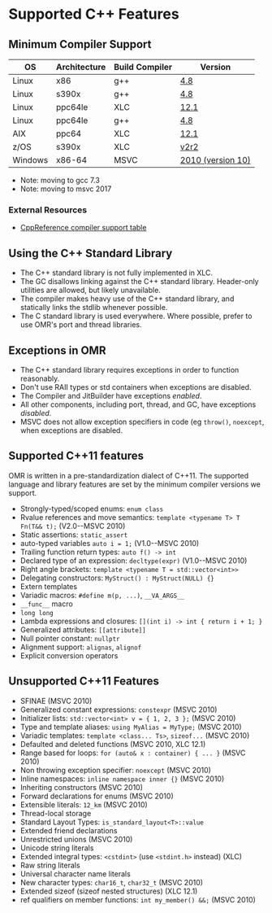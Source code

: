 <!--
Copyright IBM Corp. and others 2018

This program and the accompanying materials are made available under
the terms of the Eclipse Public License 2.0 which accompanies this
distribution and is available at https://www.eclipse.org/legal/epl-2.0/
or the Apache License, Version 2.0 which accompanies this distribution and
is available at https://www.apache.org/licenses/LICENSE-2.0.

This Source Code may also be made available under the following
Secondary Licenses when the conditions for such availability set
forth in the Eclipse Public License, v. 2.0 are satisfied: GNU
General Public License, version 2 with the GNU Classpath
Exception [1] and GNU General Public License, version 2 with the
OpenJDK Assembly Exception [2].

[1] https://www.gnu.org/software/classpath/license.html
[2] https://openjdk.org/legal/assembly-exception.html

SPDX-License-Identifier: EPL-2.0 OR Apache-2.0 OR GPL-2.0-only WITH Classpath-exception-2.0 OR GPL-2.0-only WITH OpenJDK-assembly-exception-1.0
-->

# Supported C++ Features

## Minimum Compiler Support

OS      | Architecture | Build Compiler | Version
--------|--------------|----------------|--------
Linux   | x86          | g++            | [4.8](https://gcc.gnu.org/gcc-4.8/cxx0x_status.html)
Linux   | s390x        | g++            | [4.8](https://gcc.gnu.org/gcc-4.8/cxx0x_status.html)
Linux   | ppc64le      | XLC            | [12.1](https://www.ibm.com/developerworks/community/blogs/5894415f-be62-4bc0-81c5-3956e82276f3/entry/xlc_compiler_s_c_11_support50?lang=en)
Linux   | ppc64le      | g++            | [4.8](https://gcc.gnu.org/gcc-4.8/cxx0x_status.html)
AIX     | ppc64        | XLC            | [12.1](https://www.ibm.com/developerworks/community/blogs/5894415f-be62-4bc0-81c5-3956e82276f3/entry/xlc_compiler_s_c_11_support50?lang=en)
z/OS    | s390x        | XLC            | [v2r2](http://www-01.ibm.com/support/docview.wss?uid=swg27036892)
Windows | x86-64       | MSVC           | [2010 (version 10)](https://docs.microsoft.com/en-us/previous-versions/hh567368(v=vs.140))

* Note: moving to gcc 7.3
* Note: moving to msvc 2017

### External Resources

* [CppReference compiler support table](https://en.cppreference.com/w/cpp/compiler_support)

## Using the C++ Standard Library

- The C++ standard library is not fully implemented in XLC.
- The GC disallows linking against the C++ standard library. Header-only utilities are allowed, but likely unavailable.
- The compiler makes heavy use of the C++ standard library, and statically links the stdlib whenever possible.
- The C standard library is used everywhere. Where possible, prefer to use OMR's port and thread libraries.

## Exceptions in OMR

- The C++ standard library requires exceptions in order to function reasonably.
- Don't use RAII types or std containers when exceptions are disabled.
- The Compiler and JitBuilder have exceptions *enabled*.
- All other components, including port, thread, and GC, have exceptions *disabled*.
- MSVC does not allow exception specifiers in code (eg `throw()`, `noexcept`, when exceptions are disabled.

## Supported C++11 features

OMR is written in a pre-standardization dialect of C++11.
The supported language and library features are set by the minimum compiler versions we support.

* Strongly-typed/scoped enums: `enum class`
* Rvalue references and move semantics: `template <typename T> T Fn(T&& t);` (V2.0--MSVC 2010)
* Static assertions: `static_assert`
* auto-typed variables `auto i = 1;` (V1.0--MSVC 2010)
* Trailing function return types: `auto f() -> int`
* Declared type of an expression: `decltype(expr)` (V1.0--MSVC 2010)
* Right angle brackets: `template <typename T = std::vector<int>>`
* Delegating constructors: `MyStruct() : MyStruct(NULL) {}`
* Extern templates
* Variadic macros: `#define m(p, ...)`, `__VA_ARGS__`
* `__func__` macro
* `long long`
* Lambda expressions and closures: `[](int i) -> int { return i + 1; }`
* Generalized attributes: `[[attribute]]`
* Null pointer constant: `nullptr`
* Alignment support: `alignas`, `alignof`
* Explicit conversion operators

## Unsupported C++11 Features

* SFINAE (MSVC 2010)
* Generalized constant expressions: `constexpr` (MSVC 2010)
* Initializer lists: `std::vector<int> v = { 1, 2, 3 };` (MSVC 2010)
* Type and template aliases: `using MyAlias = MyType;` (MSVC 2010)
* Variadic templates: `template <class... Ts>`, `sizeof...` (MSVC 2010)
* Defaulted and deleted functions (MSVC 2010, XLC 12.1)
* Range based for loops: `for (auto& x : container) { ... }` (MSVC 2010)
* Non throwing exception specifier: `noexcept` (MSVC 2010)
* Inline namespaces: `inline namespace inner {}` (MSVC 2010)
* Inheriting constructors (MSVC 2010)
* Forward declarations for enums (MSVC 2010)
* Extensible literals: `12_km` (MSVC 2010)
* Thread-local storage
* Standard Layout Types: `is_standard_layout<T>::value`
* Extended friend declarations
* Unrestricted unions (MSVC 2010)
* Unicode string literals
* Extended integral types: `<cstdint>` (use `<stdint.h>` instead) (XLC)
* Raw string literals
* Universal character name literals
* New character types: `char16_t`, `char32_t` (MSVC 2010)
* Extended sizeof (sizeof nested structures) (XLC 12.1)
* ref qualifiers on member functions: `int my_member() &&;` (MSVC 2010)
